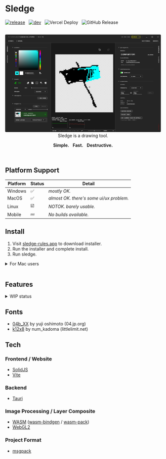 # Sledge

[![release](https://github.com/Innsbluck-rh/sledge/actions/workflows/release.yml/badge.svg)](https://github.com/Innsbluck-rh/sledge/actions/workflows/release.yml)
&nbsp;
[![dev](https://github.com/Innsbluck-rh/sledge/actions/workflows/dev.yml/badge.svg)](https://github.com/Innsbluck-rh/sledge/actions/workflows/dev.yml)
&nbsp;
![Vercel Deploy](https://deploy-badge.vercel.app/vercel/sledge-gold)
&nbsp;
![GitHub Release](https://img.shields.io/github/v/release/Innsbluck-rh/sledge)

<div align="center">

<br>

<img src="assets/0827sledge_dark.png" alt="F.C.H.S." width=600 />

<br>
Sledge is a drawing tool.

**Simple.**&nbsp;&nbsp;&nbsp;**Fast.**&nbsp;&nbsp;&nbsp;**Destructive.**

</div>

<br>

## Platform Support

| Platform | Status | Detail |
| - | - | - |
| Windows | :white_check_mark: | *mostly OK.* |
| MacOS | :white_check_mark: | *almost OK. there's some ui/ux problem.* |
| Linux | :ballot_box_with_check: | *NOTOK. barely usable.* |
| Mobile | :zzz: | *No builds available.* |

## Install

1. Visit [sledge-rules.app](https://www.sledge-rules.app/) to download installer.
2. Run the installer and complete install.
3. Run sledge.

<details>

<summary>For Mac users</summary>

MacOS will report an "App is Damaged" error when running sledge by double click.
Run command below to prevent:
```bash
xattr -rc /Applications/sledge.app
```

</details>

<br>


## Features

<details>
<summary>WIP status</summary>

| Category | Feature | Status | Notes |
| - | - | - | - |
| **Interacts** | Mouse | ✅ | |
|  | Pen | ✅ | |
|  | Touch | ✅ | |
|  | Touchpads | ⏳ | |
| **Tools** | Pen, Eraser | ✅ | |
|  | Fill | ✅ | |
|  | Color Picker | ✅ | |
|  | Image Pool | ✅ | resize, burndown |
|  | Selection | ✅ | Rect, Auto |
|  | Selection Editing | ⏳ | copy, paste |
|  | Text | ⏳ | editable |
| **Composites** | Layer Opacity | ✅ | |
|  | Layer Composite | ✅ | normal / multiply |
| **Effects** | Effects | ⏳ | |
|  | Animation Support | ⏳ | |
| **I/O** | Basic I/O | ✅ | load, save, import, export |
|  | SVG Export | ✅ | for small pixel art/icons |
|  | Auto save | ✅ | |
|  | Clipboard Support | ⏳ | |
|  | Project-Level History | ⏳ | |
| **Others** | Animation Support | ⏳ | creating frames and output to GIF, mp4 |

</details>

## Fonts

* [04b_XX](http://www.04.jp.org) by yuji oshimoto (04.jp.org)
* [k12x8](https://littlelimit.net/k12x8.htm) by num_kadoma (littlelimit.net)

## Tech

### Frontend / Website

- [SolidJS](https://github.com/solidjs/solid)
- [Vite](https://github.com/vitejs/vite)

### Backend

- [Tauri](https://github.com/tauri-apps/tauri)

### Image Processing / Layer Composite

- [WASM](https://developer.mozilla.org/ja/docs/WebAssembly) ([wasm-bindgen](https://github.com/wasm-bindgen/wasm-bindgen) / [wasm-pack](https://github.com/drager/wasm-pack))
- [WebGL2](https://developer.mozilla.org/ja/docs/Web/API/WebGL_API)

### Project Format

- [msgpack](https://msgpack.org/ja.html)





